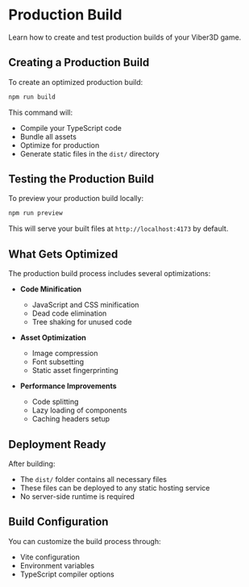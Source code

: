 # Production Build

Learn how to create and test production builds of your Viber3D game.

## Creating a Production Build

To create an optimized production build:

```bash
npm run build
```

This command will:
- Compile your TypeScript code
- Bundle all assets
- Optimize for production
- Generate static files in the `dist/` directory

## Testing the Production Build

To preview your production build locally:

```bash
npm run preview
```

This will serve your built files at `http://localhost:4173` by default.

## What Gets Optimized

The production build process includes several optimizations:

- **Code Minification**
  - JavaScript and CSS minification
  - Dead code elimination
  - Tree shaking for unused code

- **Asset Optimization**
  - Image compression
  - Font subsetting
  - Static asset fingerprinting

- **Performance Improvements**
  - Code splitting
  - Lazy loading of components
  - Caching headers setup

## Deployment Ready

After building:
- The `dist/` folder contains all necessary files
- These files can be deployed to any static hosting service
- No server-side runtime is required

## Build Configuration

You can customize the build process through:
- Vite configuration
- Environment variables
- TypeScript compiler options 